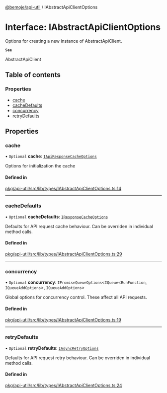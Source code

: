 [@bemoje/api-util](https://github.com/bemoje/tsmono/blob/main/pkg/api-util/docs/md/index.md) / IAbstractApiClientOptions

# Interface: IAbstractApiClientOptions

Options for creating a new instance of AbstractApiClient.

**`See`**

AbstractApiClient

## Table of contents

### Properties

- [cache](https://github.com/bemoje/tsmono/blob/main/pkg/api-util/docs/md/interfaces/IAbstractApiClientOptions.md#cache)
- [cacheDefaults](https://github.com/bemoje/tsmono/blob/main/pkg/api-util/docs/md/interfaces/IAbstractApiClientOptions.md#cachedefaults)
- [concurrency](https://github.com/bemoje/tsmono/blob/main/pkg/api-util/docs/md/interfaces/IAbstractApiClientOptions.md#concurrency)
- [retryDefaults](https://github.com/bemoje/tsmono/blob/main/pkg/api-util/docs/md/interfaces/IAbstractApiClientOptions.md#retrydefaults)

## Properties

### cache

• `Optional` **cache**: [`IApiResponseCacheOptions`](https://github.com/bemoje/tsmono/blob/main/pkg/api-util/docs/md/interfaces/IApiResponseCacheOptions.md)

Options for initialization the cache

#### Defined in

[pkg/api-util/src/lib/types/IAbstractApiClientOptions.ts:14](https://github.com/bemoje/tsmono/blob/8bd5d16/pkg/api-util/src/lib/types/IAbstractApiClientOptions.ts#L14)

___

### cacheDefaults

• `Optional` **cacheDefaults**: [`IResponseCacheOptions`](https://github.com/bemoje/tsmono/blob/main/pkg/api-util/docs/md/interfaces/IResponseCacheOptions.md)

Defaults for API request cache behaviour. Can be overriden in individual method calls.

#### Defined in

[pkg/api-util/src/lib/types/IAbstractApiClientOptions.ts:29](https://github.com/bemoje/tsmono/blob/8bd5d16/pkg/api-util/src/lib/types/IAbstractApiClientOptions.ts#L29)

___

### concurrency

• `Optional` **concurrency**: `IPromiseQueueOptions`<`IQueue`<`RunFunction`, `IQueueAddOptions`\>, `IQueueAddOptions`\>

Global options for concurrency control. These affect all API requests.

#### Defined in

[pkg/api-util/src/lib/types/IAbstractApiClientOptions.ts:19](https://github.com/bemoje/tsmono/blob/8bd5d16/pkg/api-util/src/lib/types/IAbstractApiClientOptions.ts#L19)

___

### retryDefaults

• `Optional` **retryDefaults**: [`IAsyncRetryOptions`](https://github.com/bemoje/tsmono/blob/main/pkg/api-util/docs/md/interfaces/IAsyncRetryOptions.md)

Defaults for API request retry behaviour. Can be overriden in individual method calls.

#### Defined in

[pkg/api-util/src/lib/types/IAbstractApiClientOptions.ts:24](https://github.com/bemoje/tsmono/blob/8bd5d16/pkg/api-util/src/lib/types/IAbstractApiClientOptions.ts#L24)
